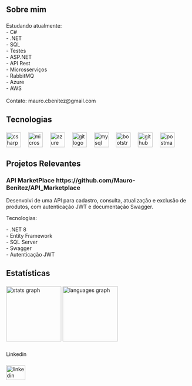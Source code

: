 <h2 align="left">Sobre mim</h2>

###

<p align="left">Estudando atualmente: <br>- C#<br>- .NET<br>- SQL <br>- Testes <br>- ASP.NET <br>- API Rest <br>- Microsserviços <br>- RabbitMQ <br>- Azure<br>- AWS<br><br>Contato: mauro.cbenitez@gmail.com</p>

###

<h2 align="left">Tecnologias</h2>

###

<div align="left">
  <img src="https://skillicons.dev/icons?i=cs" height="40" alt="csharp logo"  />
  <img width="12" />
  <img src="https://cdn.jsdelivr.net/gh/devicons/devicon/icons/microsoftsqlserver/microsoftsqlserver-plain.svg" height="40" alt="microsoftsqlserver logo"  />
  <img width="12" />
  <img src="https://skillicons.dev/icons?i=azure" height="40" alt="azure logo"  />
  <img width="12" />
  <img src="https://skillicons.dev/icons?i=git" height="40" alt="git logo"  />
  <img width="12" />
  <img src="https://skillicons.dev/icons?i=mysql" height="40" alt="mysql logo"  />
  <img width="12" />
  <img src="https://skillicons.dev/icons?i=bootstrap" height="40" alt="bootstrap logo"  />
  <img width="12" />
  <img src="https://skillicons.dev/icons?i=github" height="40" alt="github logo"  />
  <img width="12" />
  <img src="https://skillicons.dev/icons?i=postman" height="40" alt="postman logo"  />
</div>

###
<h2 align="left">Projetos Relevantes</h2>
<h3 align="left">API MarketPlace <a>https://github.com/Mauro-Benitez/API_Marketplace</a></h3>
<p align="left">Desenvolvi de uma API para cadastro, consulta, atualização e exclusão de produtos, com autenticação JWT e 
documentação Swagger.</p> 
<p align="left">Tecnologias:</p>
- .NET 8
<br>- Entity Framework 
<br>- SQL Server 
<br>- Swagger
<br>- Autenticação JWT 

###

<h2 align="left">Estatísticas</h2>

###

<div align="left">
  <img src="https://github-readme-stats.vercel.app/api?username=Mauro-Benitez&hide_title=false&hide_rank=false&show_icons=true&include_all_commits=true&count_private=true&disable_animations=false&theme=radical&locale=en&hide_border=false&order=1" height="150" alt="stats graph"  />
  <img src="https://github-readme-stats.vercel.app/api/top-langs?username=Mauro-Benitez&locale=en&hide_title=false&layout=compact&card_width=320&langs_count=5&theme=radical&hide_border=false&order=2" height="150" alt="languages graph"  />
  
</div>

###

<p align="left">Linkedin</p>

###

<div align="left">
  <a href="https://linkedin.com/in/mauro-cbenitez" target="_blank">
    <img src="https://raw.githubusercontent.com/maurodesouza/profile-readme-generator/master/src/assets/icons/social/linkedin/default.svg" width="52" height="40" alt="linkedin logo"  />
  </a>
</div>

###
